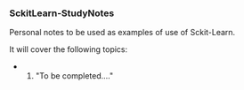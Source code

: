 ### SckitLearn-StudyNotes

Personal notes to be used as examples of use of Sckit-Learn.

It will cover the following topics:

- 1. "To be completed...."
